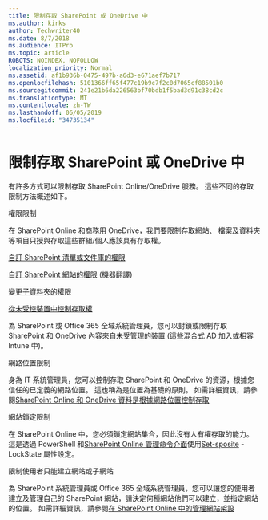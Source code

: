 ```yaml
---
title: 限制存取 SharePoint 或 OneDrive 中
ms.author: kirks
author: Techwriter40
ms.date: 8/7/2018
ms.audience: ITPro
ms.topic: article
ROBOTS: NOINDEX, NOFOLLOW
localization_priority: Normal
ms.assetid: af1b936b-0475-497b-a6d3-e671aef7b717
ms.openlocfilehash: 5101366ff65f477c19b9c7f2c0d7065cf88501b0
ms.sourcegitcommit: 241e21b6da226563bf70bdb1f5bad3d91c38cd2c
ms.translationtype: MT
ms.contentlocale: zh-TW
ms.lasthandoff: 06/05/2019
ms.locfileid: "34735134"
---
```

# <a name="restrict-access-in-sharepoint-or-onedrive"></a>限制存取 SharePoint 或 OneDrive 中

有許多方式可以限制存取 SharePoint Online/OneDrive 服務。 這些不同的存取限制方法概述如下。 

權限限制

在 SharePoint Online 和商務用 OneDrive，我們要限制存取網站、 檔案及資料夾等項目只授與存取這些群組/個人應該具有存取權。

[自訂 SharePoint 清單或文件庫的權限](https://support.office.com/en-us/article/Customize-permissions-for-a-SharePoint-list-or-library-02d770f3-59eb-4910-a608-5f84cc297782)

[自訂 SharePoint 網站的權限](https://docs.microsoft.com/en-us/sharepoint/customize-sharepoint-site-permissions) (機器翻譯)

[變更子資料夾的權限](https://support.office.com/en-us/article/Change-the-permissions-on-a-subfolder-5427BD7C-F20A-4F75-8CF2-5359DD45A1A6)

[從未受控裝置中控制存取權](https://docs.microsoft.com/en-us/sharepoint/control-access-from-unmanaged-devices)

為 SharePoint 或 Office 365 全域系統管理員，您可以封鎖或限制存取 SharePoint 和 OneDrive 內容來自未受管理的裝置 (這些混合式 AD 加入或相容 Intune 中)。

網路位置限制

身為 IT 系統管理員，您可以控制存取 SharePoint 和 OneDrive 的資源，根據您信任的已定義的網路位置。 這也稱為是位置為基礎的原則。 如需詳細資訊，請參閱[SharePoint Online 和 OneDrive 資料是根據網路位置控制存取](https://docs.microsoft.com/en-us/sharepoint/control-access-based-on-network-location)

網站鎖定限制 

在 SharePoint Online 中，您必須鎖定網站集合，因此沒有人有權存取的能力。 這是透過 PowerShell 和[SharePoint Online 管理命令介面](https://docs.microsoft.com/en-us/powershell/sharepoint/sharepoint-online/connect-sharepoint-online?view=sharepoint-ps)使用[Set-sposite](https://docs.microsoft.com/en-us/powershell/module/sharepoint-online/set-sposite?view=sharepoint-ps) -LockState 屬性設定。

限制使用者只能建立網站或子網站

為 SharePoint 系統管理員或 Office 365 全域系統管理員，您可以讓您的使用者建立及管理自己的 SharePoint 網站，請決定何種網站他們可以建立，並指定網站的位置。 如需詳細資訊，請參閱[在 SharePoint Online 中的管理網站架設](https://docs.microsoft.com/en-us/sharepoint/manage-site-creation)

